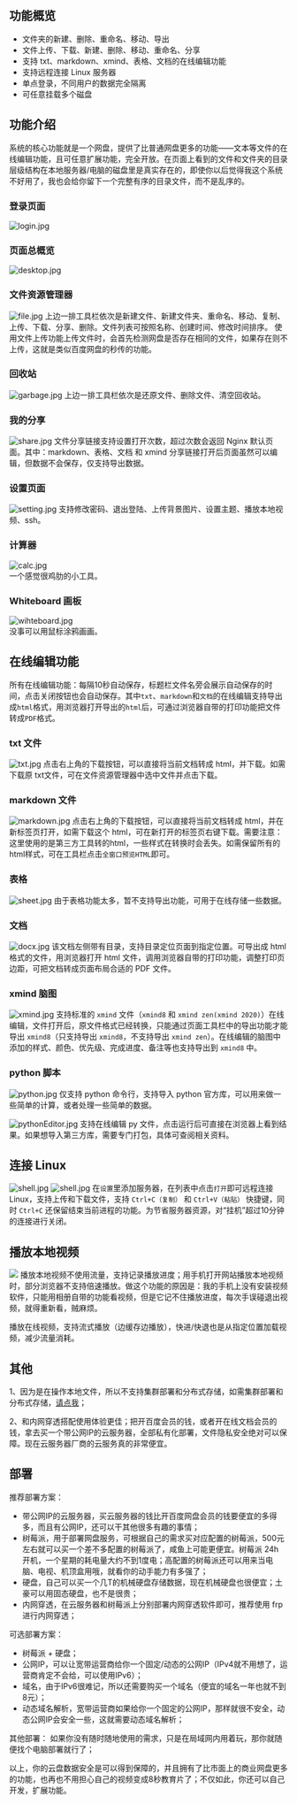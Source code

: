 ## 功能概览
- 文件夹的新建、删除、重命名、移动、导出
- 文件上传、下载、新建、删除、移动、重命名、分享
- 支持 txt、markdown、xmind、表格、文档的在线编辑功能
- 支持远程连接 Linux 服务器
- 单点登录，不同用户的数据完全隔离
- 可任意挂载多个磁盘

## 功能介绍
系统的核心功能就是一个网盘，提供了比普通网盘更多的功能——文本等文件的在线编辑功能，且可任意扩展功能，完全开放。在页面上看到的文件和文件夹的目录层级结构在本地服务器/电脑的磁盘里是真实存在的，即使你以后觉得我这个系统不好用了，我也会给你留下一个完整有序的目录文件，而不是乱序的。

### 登录页面
![login.jpg](https://github.com/leeyoshinari/OneDrive/blob/main/web/img/pictures/login.jpg)

### 页面总概览
![desktop.jpg](https://github.com/leeyoshinari/OneDrive/blob/main/web/img/pictures/desktop.jpg)

### 文件资源管理器
![file.jpg](https://github.com/leeyoshinari/OneDrive/blob/main/web/img/pictures/file.jpg)
上边一排工具栏依次是新建文件、新建文件夹、重命名、移动、复制、上传、下载、分享、删除。文件列表可按照名称、创建时间、修改时间排序。
使用文件上传功能上传文件时，会首先检测网盘是否存在相同的文件，如果存在则不上传，这就是类似百度网盘的秒传的功能。

### 回收站
![garbage.jpg](https://github.com/leeyoshinari/OneDrive/blob/main/web/img/pictures/garbage.jpg)
上边一排工具栏依次是还原文件、删除文件、清空回收站。

### 我的分享
![share.jpg](https://github.com/leeyoshinari/OneDrive/blob/main/web/img/pictures/share.jpg)
文件分享链接支持设置打开次数，超过次数会返回 Nginx 默认页面。其中：markdown、表格、文档 和 xmind 分享链接打开后页面虽然可以编辑，但数据不会保存，仅支持导出数据。

### 设置页面
![setting.jpg](https://github.com/leeyoshinari/OneDrive/blob/main/web/img/pictures/setting.jpg)
支持修改密码、退出登陆、上传背景图片、设置主题、播放本地视频、ssh。

### 计算器
![calc.jpg](https://github.com/leeyoshinari/OneDrive/blob/main/web/img/pictures/calc.jpg)<br>
一个感觉很鸡肋的小工具。

### Whiteboard 画板
![wihteboard.jpg](https://github.com/leeyoshinari/OneDrive/blob/main/web/img/pictures/wihteboard.jpg)<br>
没事可以用鼠标涂鸦画画。

## 在线编辑功能
所有在线编辑功能：每隔10秒自动保存，标题栏文件名旁会展示自动保存的时间，点击关闭按钮也会自动保存。其中`txt`、`markdown`和`文档`的在线编辑支持导出成`html`格式，用浏览器打开导出的`html`后，可通过浏览器自带的打印功能把文件转成`PDF`格式。

### txt 文件
![txt.jpg](https://github.com/leeyoshinari/OneDrive/blob/main/web/img/pictures/txt.jpg)
点击右上角的下载按钮，可以直接将当前文档转成 html，并下载。如需下载原 txt文件，可在文件资源管理器中选中文件并点击下载。

### markdown 文件
![markdown.jpg](https://github.com/leeyoshinari/OneDrive/blob/main/web/img/pictures/markdown.jpg)
点击右上角的下载按钮，可以直接将当前文档转成 html，并在新标签页打开，如需下载这个 html，可在新打开的标签页右键下载。需要注意：这里使用的是第三方工具转的html，一些样式在转换时会丢失。如需保留所有的html样式，可在工具栏点击`全窗口预览HTML`即可。

### 表格
![sheet.jpg](https://github.com/leeyoshinari/OneDrive/blob/main/web/img/pictures/sheet.jpg)
由于表格功能太多，暂不支持导出功能，可用于在线存储一些数据。

### 文档
![docx.jpg](https://github.com/leeyoshinari/OneDrive/blob/main/web/img/pictures/docx.jpg)
该文档左侧带有目录，支持目录定位页面到指定位置。可导出成 html 格式的文件，用浏览器打开 html 文件，调用浏览器自带的打印功能，调整打印页边距，可把文档转成页面布局合适的 PDF 文件。

### xmind 脑图
![xmind.jpg](https://github.com/leeyoshinari/OneDrive/blob/main/web/img/pictures/xmind.jpg)
支持标准的 `xmind` 文件（`xmind8` 和 `xmind zen(xmind 2020)`）在线编辑，文件打开后，原文件格式已经转换，只能通过页面工具栏中的导出功能才能导出 `xmind8`（只支持导出 `xmind8`，不支持导出 `xmind zen`）。在线编辑的脑图中添加的样式、颜色、优先级、完成进度、备注等也支持导出到 `xmind8` 中。

### python 脚本
![python.jpg](https://github.com/leeyoshinari/OneDrive/blob/main/web/img/pictures/python.jpg)
仅支持 python 命令行，支持导入 python 官方库，可以用来做一些简单的计算，或者处理一些简单的数据。

![pythonEditor.jpg](https://github.com/leeyoshinari/OneDrive/blob/main/web/img/pictures/pythonEditor.jpg)
支持在线编辑 py 文件，点击运行后可直接在浏览器上看到结果。如果想导入第三方库，需要专门打包，具体可查阅相关资料。

## 连接 Linux
![shell.jpg](https://github.com/leeyoshinari/OneDrive/blob/main/web/img/pictures/shell1.jpg)
![shell.jpg](https://github.com/leeyoshinari/OneDrive/blob/main/web/img/pictures/shell2.jpg)
在`设置`里添加服务器，在列表中点击`打开`即可远程连接 Linux，支持上传和下载文件，支持 `Ctrl+C（复制）` 和 `Ctrl+V（粘贴）` 快捷键，同时 `Ctrl+C` 还保留结束当前进程的功能。为节省服务器资源，对“挂机”超过10分钟的连接进行关闭。

## 播放本地视频
![](https://github.com/leeyoshinari/OneDrive/blob/main/web/img/pictures/playVideo.jpg)
播放本地视频不使用流量，支持记录播放进度；用手机打开网站播放本地视频时，部分浏览器不支持倍速播放。做这个功能的原因是：我的手机上没有安装视频软件，只能用相册自带的功能看视频，但是它记不住播放进度，每次手误碰退出视频，就得重新看，贼麻烦。

播放在线视频，支持流式播放（边缓存边播放），快进/快退也是从指定位置加载视频，减少流量消耗。

## 其他
1、因为是在操作本地文件，所以不支持集群部署和分布式存储，如需集群部署和分布式存储，[请点我](https://github.com/leeyoshinari/mycloud)；

2、和内网穿透搭配使用体验更佳；把开百度会员的钱，或者开在线文档会员的钱，拿去买一个带公网IP的云服务器，全部私有化部署，文件隐私安全绝对可以保障。现在云服务器厂商的云服务真的非常便宜。

## 部署
推荐部署方案：
- 带公网IP的云服务器，买云服务器的钱比开百度网盘会员的钱要便宜的多得多，而且有公网IP，还可以干其他很多有趣的事情；
- 树莓派，用于部署网盘服务，可根据自己的需求买对应配置的树莓派，500元左右就可以买一个差不多配置的树莓派了，咸鱼上可能更便宜。树莓派 24h 开机，一个星期的耗电量大约不到1度电；高配置的树莓派还可以用来当电脑、电视、机顶盒用哦，就看你的动手能力有多强了；
- 硬盘，自己可以买一个几T的机械硬盘存储数据，现在机械硬盘也很便宜；土豪可以用固态硬盘，也不是很贵；
- 内网穿透，在云服务器和树莓派上分别部署内网穿透软件即可，推荐使用 frp 进行内网穿透；

可选部署方案：
- 树莓派 + 硬盘；
- 公网IP，可以让宽带运营商给你一个固定/动态的公网IP（IPv4就不用想了，运营商肯定不会给，可以使用IPv6）；
- 域名，由于IPv6很难记，所以还需要购买一个域名（便宜的域名一年也就不到8元）；
- 动态域名解析，宽带运营商如果给你一个固定的公网IP，那样就很不安全，动态公网IP会安全一些，这就需要动态域名解析；

其他部署：
如果你没有随时随地使用的需求，只是在局域网内用着玩，那你就随便找个电脑部署就行了；

以上，你的云盘数据安全是可以得到保障的，并且拥有了比市面上的商业网盘更多的功能，也再也不用担心自己的视频变成8秒教育片了；不仅如此，你还可以自己开发，扩展功能。
